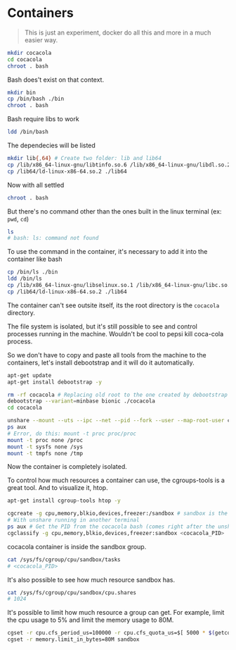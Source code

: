 # Containers

> This is just an experiment, docker do all this and more in a much easier way.

```bash
mkdir cocacola
cd cocacola
chroot . bash
```

Bash does't exist on that context.

```bash
mkdir bin
cp /bin/bash ./bin
chroot . bash
```

Bash require libs to work

```bash
ldd /bin/bash
```

The dependecies will be listed

```bash
mkdir lib{,64} # Create two folder: lib and lib64
cp /lib/x86_64-linux-gnu/libtinfo.so.6 /lib/x86_64-linux-gnu/libdl.so.2 /lib/x86_64-linux-gnu/libc.so.6 ./lib
cp /lib64/ld-linux-x86-64.so.2 ./lib64
```

Now with all settled

```bash
chroot . bash
```

But there's no command other than the ones built in the linux terminal (ex: `pwd`, `cd`)

```bash
ls
# bash: ls: command not found
```

To use the command in the container, it's necessary to add it into the container like bash

```bash
cp /bin/ls ./bin
ldd /bin/ls
cp /lib/x86_64-linux-gnu/libselinux.so.1 /lib/x86_64-linux-gnu/libc.so.6 /lib/x86_64-linux-gnu/libpcre2-8.so.0 /lib/x86_64-linux-gnu/libdl.so.2 /lib/x86_64-linux-gnu/libpthread.so.0 ./lib
cp /lib64/ld-linux-x86-64.so.2 ./lib64
```

The container can't see outsite itself, its the root directory is the `cocacola` directory.

The file system is isolated, but it's still possible to see and control processes running in the machine. Wouldn't be cool to pepsi kill coca-cola process.

So we don't have to copy and paste all tools from the machine to the containers, let's install debootstrap and it will do it automatically.

```bash
apt-get update
apt-get install debootstrap -y
```

```bash
rm -rf cocacola # Replacing old root to the one created by debootstrap
debootstrap --variant=minbase bionic ./cocacola
cd cocacola
```

```bash
unshare --mount --uts --ipc --net --pid --fork --user --map-root-user chroot ./ bash
ps aux
# Error, do this: mount -t proc proc/proc
mount -t proc none /proc
mount -t sysfs none /sys
mount -t tmpfs none /tmp
```

Now the container is completely isolated.

To control how much resources a container can use, the cgroups-tools is a great tool. And to visualize it, htop.

```bash
apt-get install cgroup-tools htop -y
```

```bash
cgcreate -g cpu,memory,blkio,devices,freezer:/sandbox # sandbox is the name of the controller, can be anything
# With unshare running in another terminal
ps aux # Get the PID from the cocacola bash (comes right after the unshare proccess)
cgclassify -g cpu,memory,blkio,devices,freezer:sandbox <cocacola_PID>
```

cocacola container is inside the sandbox group.

```bash
cat /sys/fs/cgroup/cpu/sandbox/tasks
# <cocacola_PID>
```

It's also possible to see how much resource sandbox has.

```bash
cat /sys/fs/cgroup/cpu/sandbox/cpu.shares
# 1024 
```

It's possible to limit how much resource a group can get. For example, limit the cpu usage to 5% and limit the memory usage to 80M.

```bash
cgset -r cpu.cfs_period_us=100000 -r cpu.cfs_quota_us=$[ 5000 * $(getconf _NPROCESSORS_ONLN) ] sandbox
cgset -r memory.limit_in_bytes=80M sandbox
```
